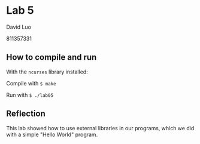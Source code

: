 # Lab 5
David Luo

811357331

## How to compile and run
With the `ncurses` library installed:

Compile with
`
$ make
`

Run with
`
$ ./lab05
`

## Reflection
This lab showed how to use external libraries in our programs, which we did 
with a simple "Hello World" program.
